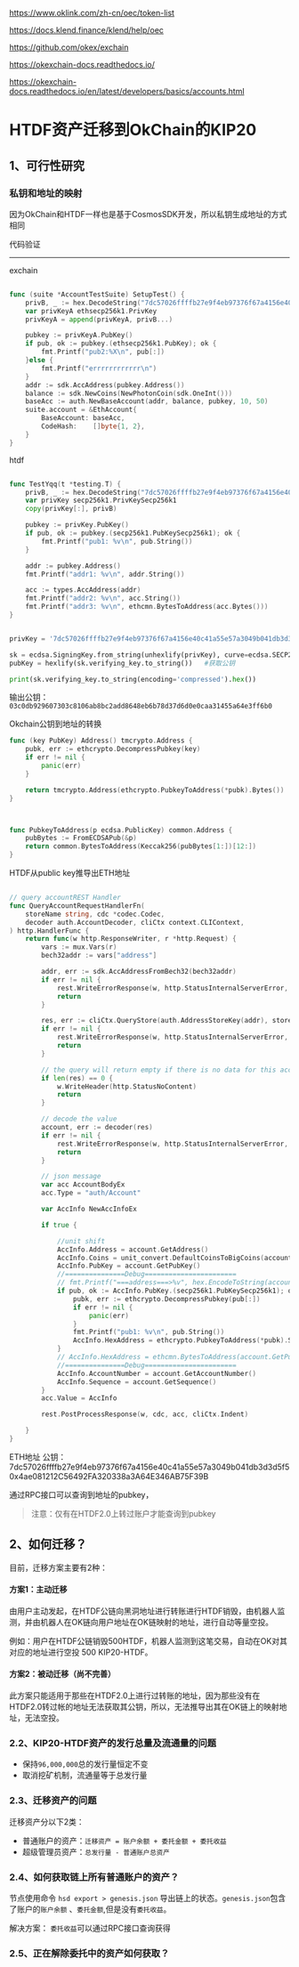 
https://www.oklink.com/zh-cn/oec/token-list

https://docs.klend.finance/klend/help/oec

https://github.com/okex/exchain


https://okexchain-docs.readthedocs.io/

https://okexchain-docs.readthedocs.io/en/latest/developers/basics/accounts.html

# HTDF资产迁移到OkChain的KIP20

## 1、可行性研究


### 私钥和地址的映射

因为OkChain和HTDF一样也是基于CosmosSDK开发，所以私钥生成地址的方式相同

代码验证


---


exchain
```go

func (suite *AccountTestSuite) SetupTest() {
	privB, _ := hex.DecodeString("7dc57026ffffb27e9f4eb97376f67a4156e40c41a55e57a3049b041db3d3d5f5")
	var privKeyA ethsecp256k1.PrivKey
	privKeyA = append(privKeyA, privB...)

	pubkey := privKeyA.PubKey()
	if pub, ok := pubkey.(ethsecp256k1.PubKey); ok {
		fmt.Printf("pub2:%X\n", pub[:])
	}else {
		fmt.Printf("errrrrrrrrrrr\n")
	}
	addr := sdk.AccAddress(pubkey.Address())
	balance := sdk.NewCoins(NewPhotonCoin(sdk.OneInt()))
	baseAcc := auth.NewBaseAccount(addr, balance, pubkey, 10, 50)
	suite.account = &EthAccount{
		BaseAccount: baseAcc,
		CodeHash:    []byte{1, 2},
	}
}

```



htdf

```go

func TestYqq(t *testing.T) {
	privB, _ := hex.DecodeString("7dc57026ffffb27e9f4eb97376f67a4156e40c41a55e57a3049b041db3d3d5f5")
	var privKey secp256k1.PrivKeySecp256k1
	copy(privKey[:], privB)

	pubkey := privKey.PubKey()
	if pub, ok := pubkey.(secp256k1.PubKeySecp256k1); ok {
		fmt.Printf("pub1: %v\n", pub.String())
	}

	addr := pubkey.Address()
	fmt.Printf("addr1: %v\n", addr.String())

	acc := types.AccAddress(addr)
	fmt.Printf("addr2: %v\n", acc.String())
	fmt.Printf("addr3: %v\n", ethcmn.BytesToAddress(acc.Bytes()))
}
```


```python

privKey = '7dc57026ffffb27e9f4eb97376f67a4156e40c41a55e57a3049b041db3d3d5f5'

sk = ecdsa.SigningKey.from_string(unhexlify(privKey), curve=ecdsa.SECP256k1) #通过私钥生成密钥对
pubKey = hexlify(sk.verifying_key.to_string())   #获取公钥

print(sk.verifying_key.to_string(encoding='compressed').hex())

```


输出公钥：`03c0db929607303c8106ab8bc2add8648eb6b78d37d6d0e0caa31455a64e3ff6b0`



Okchain公钥到地址的转换

```go
func (key PubKey) Address() tmcrypto.Address {
	pubk, err := ethcrypto.DecompressPubkey(key)
	if err != nil {
		panic(err)
	}

	return tmcrypto.Address(ethcrypto.PubkeyToAddress(*pubk).Bytes())
}



func PubkeyToAddress(p ecdsa.PublicKey) common.Address {
	pubBytes := FromECDSAPub(&p)
	return common.BytesToAddress(Keccak256(pubBytes[1:])[12:])
}

```


HTDF从public key推导出ETH地址


```go

// query accountREST Handler
func QueryAccountRequestHandlerFn(
	storeName string, cdc *codec.Codec,
	decoder auth.AccountDecoder, cliCtx context.CLIContext,
) http.HandlerFunc {
	return func(w http.ResponseWriter, r *http.Request) {
		vars := mux.Vars(r)
		bech32addr := vars["address"]

		addr, err := sdk.AccAddressFromBech32(bech32addr)
		if err != nil {
			rest.WriteErrorResponse(w, http.StatusInternalServerError, err.Error())
			return
		}

		res, err := cliCtx.QueryStore(auth.AddressStoreKey(addr), storeName)
		if err != nil {
			rest.WriteErrorResponse(w, http.StatusInternalServerError, err.Error())
			return
		}

		// the query will return empty if there is no data for this account
		if len(res) == 0 {
			w.WriteHeader(http.StatusNoContent)
			return
		}

		// decode the value
		account, err := decoder(res)
		if err != nil {
			rest.WriteErrorResponse(w, http.StatusInternalServerError, err.Error())
			return
		}

		// json message
		var acc AccountBodyEx
		acc.Type = "auth/Account"

		var AccInfo NewAccInfoEx

		if true {

			//unit shift
			AccInfo.Address = account.GetAddress()
			AccInfo.Coins = unit_convert.DefaultCoinsToBigCoins(account.GetCoins())
			AccInfo.PubKey = account.GetPubKey()
			//===============Debug=======================
			// fmt.Printf("===address===>%v", hex.EncodeToString(account.GetPubKey().Address()))
			if pub, ok := AccInfo.PubKey.(secp256k1.PubKeySecp256k1); ok {
				pubk, err := ethcrypto.DecompressPubkey(pub[:])
				if err != nil {
					panic(err)
				}
				fmt.Printf("pub1: %v\n", pub.String())
				AccInfo.HexAddress = ethcrypto.PubkeyToAddress(*pubk).String()
			}
			// AccInfo.HexAddress = ethcmn.BytesToAddress(account.GetPubKey().Address().Bytes()).String()
			//===============Debug=======================
			AccInfo.AccountNumber = account.GetAccountNumber()
			AccInfo.Sequence = account.GetSequence()
		}
		acc.Value = AccInfo

		rest.PostProcessResponse(w, cdc, acc, cliCtx.Indent)

	}
}

```

ETH地址
公钥：7dc57026ffffb27e9f4eb97376f67a4156e40c41a55e57a3049b041db3d3d5f5
0x4ae081212C56492FA320338a3A64E346AB75F39B

通过RPC接口可以查询到地址的pubkey，

> 注意：仅有在HTDF2.0上转过账户才能查询到pubkey


## 2、如何迁移？


目前，迁移方案主要有2种：

#### 方案1：主动迁移

由用户主动发起，在HTDF公链向黑洞地址进行转账进行HTDF销毁，由机器人监测，并由机器人在OK链向用户地址在OK链映射的地址，进行自动等量空投。

例如：用户在HTDF公链销毁500HTDF，机器人监测到这笔交易，自动在OK对其对应的地址进行空投 500 KIP20-HTDF。


#### 方案2：被动迁移（尚不完善）


此方案只能适用于那些在HTDF2.0上进行过转账的地址，因为那些没有在HTDF2.0转过帐的地址无法获取其公钥，所以，无法推导出其在OK链上的映射地址，无法空投。



### 2.2、KIP20-HTDF资产的发行总量及流通量的问题

- 保持`96,000,000`总的发行量恒定不变
- 取消挖矿机制，流通量等于总发行量


### 2.3、迁移资产的问题

迁移资产分以下2类：
- 普通账户的资产：`迁移资产 = 账户余额 + 委托金额 + 委托收益`
- 超级管理员资产：`总发行量 - 普通账户总资产`


### 2.4、如何获取链上所有普通账户的资产？

节点使用命令 `hsd export > genesis.json` 导出链上的状态。`genesis.json`包含了账户的`账户余额` 、`委托金额`,但是没有`委托收益`。


解决方案： `委托收益`可以通过RPC接口查询获得

### 2.5、正在解除委托中的资产如何获取？



